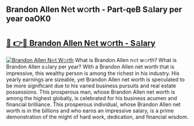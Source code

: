 ## Brandon Allen N𝚎t w𝚘rth - Part-qeB S𝚊lary per year oaOK0

# <h2><a href="http://gc18a1.nevu.top/?p=Brandon+Allen">🔗 👉🔴 Brandon Allen N𝚎t w𝚘rth - S𝚊lary</a></h2>

[![Brandon Allen N𝚎t W𝚘rth](https://i.imgur.com/Oavwk0R.jpeg)](http://gc18a1.nevu.top/?p=Brandon+Allen)
What is Brandon Allen n𝚎t w𝚘rth? What is Brandon Allen s𝚊lary per year?
With a Brandon Allen net worth that is impressive, this wealthy person is among the richest in his industry. His yearly earnings are sizeable, yet Brandon Allen net worth is speculated to be more significant due to his varied business pursuits and real estate possessions. This prosperous man, whose Brandon Allen net worth is among the highest globally, is celebrated for his business acumen and financial brilliance. This prosperous individual, whose Brandon Allen net worth is in the billions and who earns an impressive salary, is a prime demonstration of the might of hard work, dedication, and financial wisdom.
